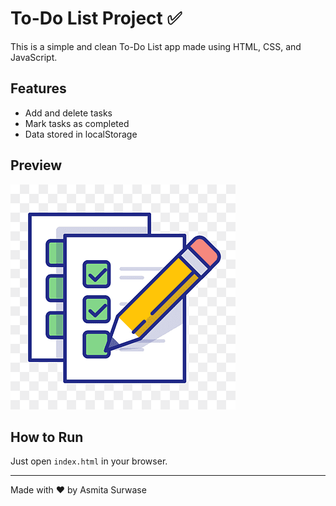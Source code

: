 # To-Do List Project ✅

This is a simple and clean To-Do List app made using HTML, CSS, and JavaScript.

## Features
- Add and delete tasks
- Mark tasks as completed
- Data stored in localStorage

## Preview
![Screenshot](images/to%20do%20list.png)

## How to Run
Just open `index.html` in your browser.

---

Made with ❤️ by Asmita Surwase
